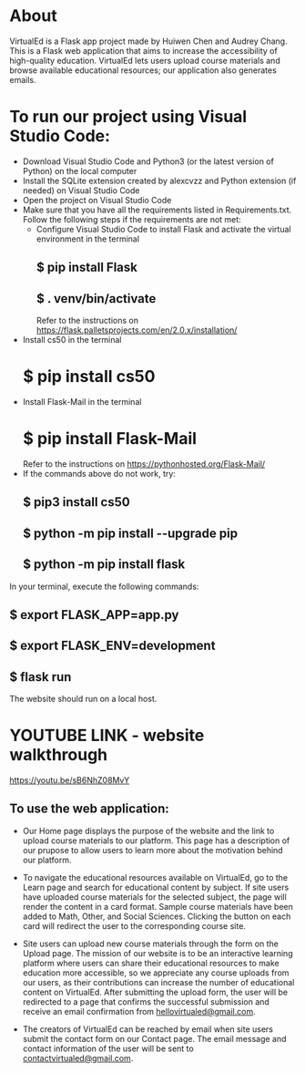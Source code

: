 # About
VirtualEd is a Flask app project made by Huiwen Chen and Audrey Chang. This is a Flask web application that aims to increase the accessibility of high-quality education. VirtualEd lets users upload course materials and browse available educational resources; our application also generates emails.
# To run our project using Visual Studio Code:
 
* Download Visual Studio Code and Python3 (or the latest version of Python) on the local computer
* Install the SQLite extension created by alexcvzz and Python extension (if needed) on Visual Studio Code
* Open the project on Visual Studio Code
* Make sure that you have all the requirements listed in Requirements.txt. Follow the following steps if the requirements are not met: 
    * Configure Visual Studio Code to install Flask and activate the virtual environment in the terminal
        ## $ pip install Flask
        ## $ . venv/bin/activate
        Refer to the instructions on https://flask.palletsprojects.com/en/2.0.x/installation/ 
* Install cs50 in the terminal
    # $ pip install cs50 
* Install Flask-Mail in the terminal 
    # $ pip install Flask-Mail 
    Refer to the instructions on https://pythonhosted.org/Flask-Mail/
* If the commands above do not work, try:
   ## $ pip3 install cs50
   ## $ python -m pip install --upgrade pip
   ## $ python -m pip install flask
 
 In your terminal, execute the following commands:
   ## $ export FLASK_APP=app.py
   ## $ export FLASK_ENV=development
   ## $ flask run
    
The website should run on a local host.

# YOUTUBE LINK - website walkthrough
https://youtu.be/sB6NhZ08MvY


## To use the web application:
 
* Our Home page displays the purpose of the website and the link to upload course materials to our platform. This page has a description of our prupose to allow users to learn more about the motivation behind our platform.
 
* To navigate the educational resources available on VirtualEd, go to the Learn page and search for educational content by subject. If site users have uploaded course materials for the selected subject, the page will render the content in a card format. Sample course materials have been added to Math, Other, and Social Sciences. Clicking the button on each card will redirect the user to the corresponding course site.
 
* Site users can upload new course materials through the form on the Upload page. The mission of our website is to be an interactive learning platform where users can share their educational resources to make education more accessible, so we appreciate any course uploads from our users, as their contributions can increase the number of educational content on VirtualEd. After submitting the upload form, the user will be redirected to a page that confirms the successful submission and receive an email confirmation from hellovirtualed@gmail.com.
 
* The creators of VirtualEd can be reached by email when site users submit the contact form on our Contact page. The email message and contact information of the user will be sent to contactvirtualed@gmail.com.
